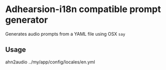 # Adhearsion-i18n compatible prompt generator
Generates audio prompts from a YAML file using OSX `say`

## Usage

ahn2audio ../my/app/config/locales/en.yml
